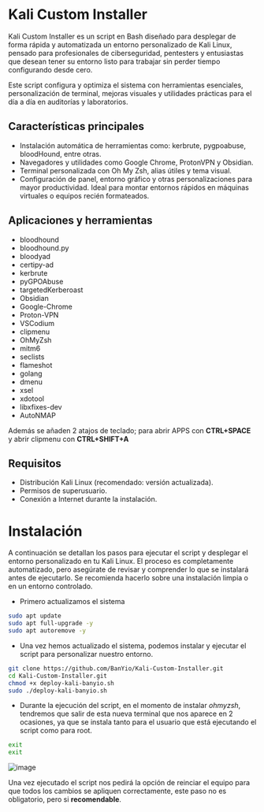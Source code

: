 # Kali Custom Installer

Kali Custom Installer es un script en Bash diseñado para desplegar de forma rápida y automatizada un entorno personalizado de Kali Linux, pensado para profesionales de ciberseguridad, pentesters y entusiastas que desean tener su entorno listo para trabajar sin perder tiempo configurando desde cero.

Este script configura y optimiza el sistema con herramientas esenciales, personalización de terminal, mejoras visuales y utilidades prácticas para el día a día en auditorías y laboratorios.

## Características principales
- Instalación automática de herramientas como:
kerbrute, pygpoabuse, bloodHound, entre otras.
- Navegadores y utilidades como Google Chrome, ProtonVPN y Obsidian.
- Terminal personalizada con Oh My Zsh, alias útiles y tema visual.
- Configuración de panel, entorno gráfico y otras personalizaciones para mayor productividad.
Ideal para montar entornos rápidos en máquinas virtuales o equipos recién formateados.

## Aplicaciones y herramientas
- bloodhound
- bloodhound.py
- bloodyad
- certipy-ad
- kerbrute
- pyGPOAbuse
- targetedKerberoast
- Obsidian
- Google-Chrome
- Proton-VPN
- VSCodium
- clipmenu
- OhMyZsh
- mitm6
- seclists
- flameshot
- golang
- dmenu
- xsel
- xdotool
- libxfixes-dev
- AutoNMAP

Además se añaden 2 atajos de teclado; para abrir APPS con **CTRL+SPACE** y abrir clipmenu con **CTRL+SHIFT+A**

## Requisitos
- Distribución Kali Linux (recomendado: versión actualizada).
- Permisos de superusuario.
- Conexión a Internet durante la instalación.

# Instalación
A continuación se detallan los pasos para ejecutar el script y desplegar el entorno personalizado en tu Kali Linux. El proceso es completamente automatizado, pero asegúrate de revisar y comprender lo que se instalará antes de ejecutarlo. Se recomienda hacerlo sobre una instalación limpia o en un entorno controlado.

- Primero actualizamos el sistema

```bash
sudo apt update
sudo apt full-upgrade -y
sudo apt autoremove -y
```
- Una vez hemos actualizado el sistema, podemos instalar y ejecutar el script para personalizar nuestro entorno.
```bash
git clone https://github.com/BanYio/Kali-Custom-Installer.git
cd Kali-Custom-Installer.git
chmod +x deploy-kali-banyio.sh
sudo ./deploy-kali-banyio.sh
```
- Durante la ejecución del script, en el momento de instalar *ohmyzsh*, tendremos que salir de esta nueva terminal que nos aparece en 2 ocasiones, ya que se instala tanto para el usuario que está ejecutando el script como para root.
```bash
exit
exit
```
![image](https://github.com/user-attachments/assets/29c50f70-671f-49a0-818c-47eae3212bd4)

Una vez ejecutado el script nos pedirá la opción de reinciar el equipo para que todos los cambios se apliquen correctamente, este paso no es obligatorio, pero si **recomendable**.


